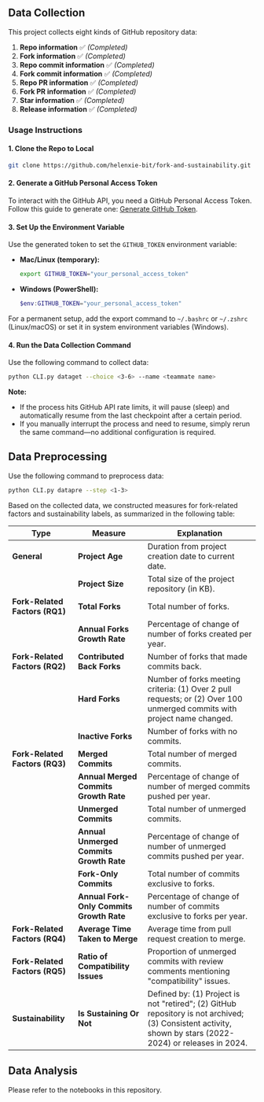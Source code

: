 ## **Data Collection**
This project collects eight kinds of GitHub repository data:

1. **Repo information** ✅ *(Completed)*
2. **Fork information** ✅ *(Completed)*
3. **Repo commit information** ✅ *(Completed)*
4. **Fork commit information** ✅ *(Completed)*
5. **Repo PR information** ✅ *(Completed)*
6. **Fork PR information** ✅ *(Completed)*
7. **Star information** ✅ *(Completed)*
8. **Release information** ✅ *(Completed)*

### **Usage Instructions**
#### **1. Clone the Repo to Local**
```bash
git clone https://github.com/helenxie-bit/fork-and-sustainability.git
```

#### **2. Generate a GitHub Personal Access Token**
To interact with the GitHub API, you need a GitHub Personal Access Token. Follow this guide to generate one: [Generate GitHub Token](https://www.geeksforgeeks.org/how-to-generate-personal-access-token-in-github/).

#### **3. Set Up the Environment Variable**
Use the generated token to set the `GITHUB_TOKEN` environment variable:

- **Mac/Linux (temporary):**
  ```bash
  export GITHUB_TOKEN="your_personal_access_token"
  ```

- **Windows (PowerShell):**
  ```powershell
  $env:GITHUB_TOKEN="your_personal_access_token"
  ```

For a permanent setup, add the export command to `~/.bashrc` or `~/.zshrc` (Linux/macOS) or set it in system environment variables (Windows).

#### **4. Run the Data Collection Command**
Use the following command to collect data:

```bash
python CLI.py dataget --choice <3-6> --name <teammate name>
```

**Note:**
- If the process hits GitHub API rate limits, it will pause (sleep) and automatically resume from the last checkpoint after a certain period.
- If you manually interrupt the process and need to resume, simply rerun the same command—no additional configuration is required.


## **Data Preprocessing**
Use the following command to preprocess data:

```bash
python CLI.py datapre --step <1-3>
```

Based on the collected data, we constructed measures for fork-related factors and sustainability labels, as summarized in the following table:

| **Type** | **Measure** | **Explanation** |
|----------|------------|----------------|
| **General** | **Project Age** | Duration from project creation date to current date. |
|  | **Project Size** | Total size of the project repository (in KB). |
| **Fork-Related Factors (RQ1)** | **Total Forks** | Total number of forks. |
|  | **Annual Forks Growth Rate** | Percentage of change of number of forks created per year. |
| **Fork-Related Factors (RQ2)** | **Contributed Back Forks** | Number of forks that made commits back. |
|  | **Hard Forks** | Number of forks meeting criteria: (1) Over 2 pull requests; or (2) Over 100 unmerged commits with project name changed. |
|  | **Inactive Forks** | Number of forks with no commits. |
| **Fork-Related Factors (RQ3)** | **Merged Commits** | Total number of merged commits. |
|  | **Annual Merged Commits Growth Rate** | Percentage of change of number of merged commits pushed per year. |
|  | **Unmerged Commits** | Total number of unmerged commits. |
|  | **Annual Unmerged Commits Growth Rate** | Percentage of change of number of unmerged commits pushed per year. |
|  | **Fork-Only Commits** | Total number of commits exclusive to forks. |
|  | **Annual Fork-Only Commits Growth Rate** | Percentage of change of number of commits exclusive to forks per year. |
| **Fork-Related Factors (RQ4)** | **Average Time Taken to Merge** | Average time from pull request creation to merge. |
| **Fork-Related Factors (RQ5)** | **Ratio of Compatibility Issues** | Proportion of unmerged commits with review comments mentioning "compatibility" issues. |
| **Sustainability** | **Is Sustaining Or Not** | Defined by: (1) Project is not "retired"; (2) GitHub repository is not archived; (3) Consistent activity, shown by stars (2022-2024) or releases in 2024. |


## **Data Analysis**
Please refer to the notebooks in this repository.
